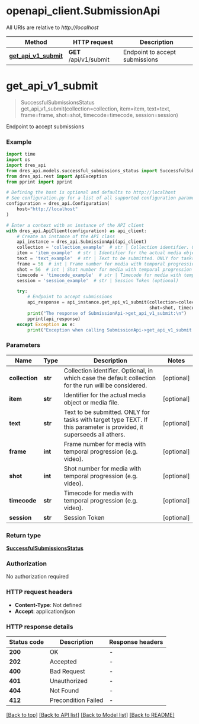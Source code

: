 # openapi_client.SubmissionApi

All URIs are relative to *http://localhost*

Method | HTTP request | Description
------------- | ------------- | -------------
[**get_api_v1_submit**](SubmissionApi.md#get_api_v1_submit) | **GET** /api/v1/submit | Endpoint to accept submissions


# **get_api_v1_submit**
> SuccessfulSubmissionsStatus get_api_v1_submit(collection=collection, item=item, text=text, frame=frame, shot=shot, timecode=timecode, session=session)

Endpoint to accept submissions

### Example

```python
import time
import os
import dres_api
from dres_api.models.successful_submissions_status import SuccessfulSubmissionsStatus
from dres_api.rest import ApiException
from pprint import pprint

# Defining the host is optional and defaults to http://localhost
# See configuration.py for a list of all supported configuration parameters.
configuration = dres_api.Configuration(
    host="http://localhost"
)

# Enter a context with an instance of the API client
with dres_api.ApiClient(configuration) as api_client:
    # Create an instance of the API class
    api_instance = dres_api.SubmissionApi(api_client)
    collection = 'collection_example'  # str | Collection identifier. Optional, in which case the default collection for the run will be considered. (optional)
    item = 'item_example'  # str | Identifier for the actual media object or media file. (optional)
    text = 'text_example'  # str | Text to be submitted. ONLY for tasks with target type TEXT. If this parameter is provided, it superseeds all athers. (optional)
    frame = 56  # int | Frame number for media with temporal progression (e.g. video). (optional)
    shot = 56  # int | Shot number for media with temporal progression (e.g. video). (optional)
    timecode = 'timecode_example'  # str | Timecode for media with temporal progression (e.g. video). (optional)
    session = 'session_example'  # str | Session Token (optional)

    try:
        # Endpoint to accept submissions
        api_response = api_instance.get_api_v1_submit(collection=collection, item=item, text=text, frame=frame,
                                                      shot=shot, timecode=timecode, session=session)
        print("The response of SubmissionApi->get_api_v1_submit:\n")
        pprint(api_response)
    except Exception as e:
        print("Exception when calling SubmissionApi->get_api_v1_submit: %s\n" % e)
```



### Parameters

Name | Type | Description  | Notes
------------- | ------------- | ------------- | -------------
 **collection** | **str**| Collection identifier. Optional, in which case the default collection for the run will be considered. | [optional] 
 **item** | **str**| Identifier for the actual media object or media file. | [optional] 
 **text** | **str**| Text to be submitted. ONLY for tasks with target type TEXT. If this parameter is provided, it superseeds all athers. | [optional] 
 **frame** | **int**| Frame number for media with temporal progression (e.g. video). | [optional] 
 **shot** | **int**| Shot number for media with temporal progression (e.g. video). | [optional] 
 **timecode** | **str**| Timecode for media with temporal progression (e.g. video). | [optional] 
 **session** | **str**| Session Token | [optional] 

### Return type

[**SuccessfulSubmissionsStatus**](SuccessfulSubmissionsStatus.md)

### Authorization

No authorization required

### HTTP request headers

 - **Content-Type**: Not defined
 - **Accept**: application/json

### HTTP response details
| Status code | Description | Response headers |
|-------------|-------------|------------------|
**200** | OK |  -  |
**202** | Accepted |  -  |
**400** | Bad Request |  -  |
**401** | Unauthorized |  -  |
**404** | Not Found |  -  |
**412** | Precondition Failed |  -  |

[[Back to top]](#) [[Back to API list]](../README.md#documentation-for-api-endpoints) [[Back to Model list]](../README.md#documentation-for-models) [[Back to README]](../README.md)

